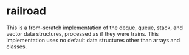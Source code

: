 # railroad
This is a from-scratch implementation of the deque, queue, stack, and vector data structures, processed as if they were trains. This implementation uses no default data structures other than arrays and classes.
